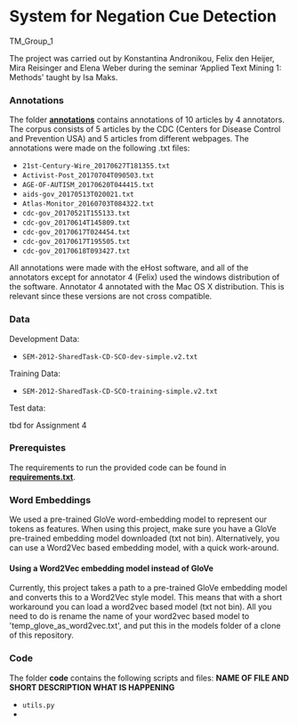 # System for Negation Cue Detection
TM_Group_1

The project was carried out by Konstantina Andronikou, Felix den Heijer, Mira Reisinger and Elena Weber during the seminar ‘Applied Text Mining 1: Methods' taught by Isa Maks.

### Annotations
The folder [**annotations**](https://github.com/surferfelix/ATT_TM_Group_1/tree/main/annotations) contains annotations of 10 articles by 4 annotators. The corpus consists of 5 articles by the CDC (Centers for Disease Control and Prevention USA) and 5 articles from different webpages. The annotations were made on the following .txt files:

* `21st-Century-Wire_20170627T181355.txt`
* `Activist-Post_20170704T090503.txt`
* `AGE-OF-AUTISM_20170620T044415.txt`
* `aids-gov_20170513T020021.txt`
* `Atlas-Monitor_20160703T084322.txt`
* `cdc-gov_20170521T155133.txt`
* `cdc-gov_20170614T145809.txt`
* `cdc-gov_20170617T024454.txt`
* `cdc-gov_20170617T195505.txt`
* `cdc-gov_20170618T093427.txt`

All annotations were made with the eHost software, and all of the annotators except for annotator 4 (Felix) used the windows distribution of the software. Annotator 4 annotated with the Mac OS X distribution. This is relevant since these versions are not cross compatible.


### Data
Development Data:
* `SEM-2012-SharedTask-CD-SCO-dev-simple.v2.txt`

Training Data:
* `SEM-2012-SharedTask-CD-SCO-training-simple.v2.txt`

Test data:

tbd for Assignment 4

### Prerequistes 
The requirements to run the provided code can be found in [**requirements.txt**](https://github.com/surferfelix/ATT_TM_Group_1/blob/main/requirements.txt).

### Word Embeddings 
We used a pre-trained GloVe word-embedding model to represent our tokens as features. When using this project, make sure you have a GloVe pre-trained embedding model downloaded (txt not bin). Alternatively, you can use a Word2Vec based embedding model, with a quick work-around.

#### Using a Word2Vec embedding model instead of GloVe
Currently, this project takes a path to a pre-trained GloVe embedding model and converts this to a Word2Vec style model. This means that with a short workaround you can load a word2vec based model (txt not bin). All you need to do is rename the name of your word2vec based model to 'temp_glove_as_word2vec.txt', and put this in the models folder of a clone of this repository. 

### Code
The folder **code** contains the following scripts and files: **NAME OF FILE AND SHORT DESCRIPTION WHAT IS HAPPENING**
* `utils.py`
* 
